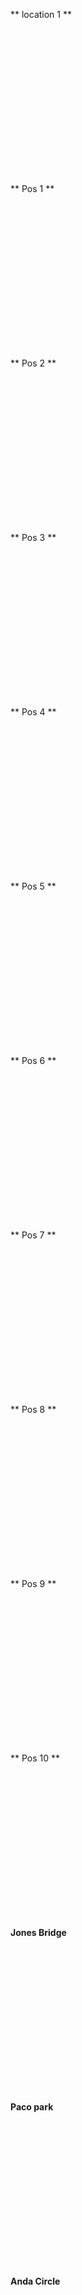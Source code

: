 &#8232;

&#8232;

&#8232;

&#8232;

&#8232;

&#8232;

&#8232;

&#8232;

** location 1 **
<div class="marker" location="6.506928318777339/-37.251/-60.027" duration="3."></div>

&#8232;

&#8232;

&#8232;

&#8232;

&#8232;

&#8232;

&#8232;

&#8232;

** Pos 1 **
<div class="marker" lat="14.586328775422647" lng="121.20660407314469" zoom="11" duration="5."></div>

&#8232;

&#8232;

&#8232;

&#8232;

&#8232;

&#8232;

&#8232;

&#8232;

** Pos 2 **
<div class="marker" lat="14.562394578900783" lng="121.06284048741793" zoom="13.752914428710936" duration="3."></div>

&#8232;

&#8232;

&#8232;

&#8232;

&#8232;

&#8232;

&#8232;

&#8232;

** Pos 3 **
<div class="marker" lat="14.55999493585459" lng="121.04567228887086" zoom="15.743270874023438" duration="3."></div>

&#8232;

&#8232;

&#8232;

&#8232;

&#8232;

&#8232;

&#8232;

&#8232;

** Pos 4 **
<div class="marker" lat="14.539711331599989" lng="121.01933768473184" zoom="17" duration="5."></div>

&#8232;

&#8232;

&#8232;

&#8232;

&#8232;

&#8232;

&#8232;

&#8232;

** Pos 5 **
<div class="marker" lat="14.560297256734478" lng="121.04006628064357" zoom="13" duration="5."></div>

&#8232;

&#8232;

&#8232;

&#8232;

&#8232;

&#8232;

&#8232;

&#8232;

** Pos 6 **
<div class="marker" lat="14.541303121745106" lng="121.01996328713534" zoom="16" duration="5."></div>

&#8232;

&#8232;

&#8232;

&#8232;

&#8232;

&#8232;

&#8232;

&#8232;

** Pos 7 **
<div class="marker" lat="14.552122738570144" lng="121.03328673519708" zoom="17" duration="5."></div>

&#8232;

&#8232;

&#8232;

&#8232;

&#8232;

&#8232;

&#8232;

&#8232;

** Pos 8 **
<div class="marker" lat="14.564827719768902" lng="121.04480201496247" zoom="18" duration="5."></div>

&#8232;

&#8232;

&#8232;

&#8232;

&#8232;

&#8232;

&#8232;

&#8232;

** Pos 9 **
<div class="marker" lat="14.56761520587081" lng="121.04611630226746" zoom="20" duration="5."></div>

&#8232;

&#8232;

&#8232;

&#8232;

&#8232;

&#8232;

&#8232;

&#8232;

** Pos 10 **
<div class="marker" lat="14.598825417366042" lng="121.03607654571533" zoom="14" duration="10."></div>

&#8232;

&#8232;

&#8232;

&#8232;

&#8232;

&#8232;

&#8232;

&#8232;

**Jones Bridge**
<div class="marker" lat="14.595316111677123" lng="120.9772757545385" zoom="17.7" duration="10."></div>

&#8232;

&#8232;

&#8232;

&#8232;

&#8232;

&#8232;

&#8232;

&#8232;

**Paco park**
<div class="marker" lat="14.581314857908025" lng="120.98876498975002" zoom="19" duration="10."></div>

&#8232;

&#8232;

&#8232;

&#8232;

&#8232;

&#8232;

&#8232;

&#8232;

**Anda Circle**
<div class="marker" data="7" lat="14.590785410416329" lng="120.97079132640566" zoom="20" duration="10."></div>

&#8232;

&#8232;

&#8232;

&#8232;

&#8232;

&#8232;

&#8232;

&#8232;

**Buendia and Sergio Osmena Highway**
<div class="marker" lat="14.55776" lng="121.00804" zoom="17" duration="10."></div>

&#8232;

&#8232;

&#8232;

&#8232;

&#8232;

&#8232;

&#8232;

&#8232;

**EDSA by Makati area, below Pasig River**
<div class="marker" lat="14.5613" lng="121.0408" zoom="16" duration="10."></div>

&#8232;

&#8232;

&#8232;

&#8232;

&#8232;

&#8232;

&#8232;

&#8232;

**EDSA Mandaluyong area**
<div class="marker" lat="14.5797" lng="121.0531" zoom="16" duration="10."></div>

&#8232;

&#8232;

&#8232;

&#8232;

&#8232;

&#8232;

&#8232;

&#8232;

**EDSA Greenhills area**
<div class="marker" lat="14.5928" lng="121.0598" zoom="16" duration="10."></div>

&#8232;

&#8232;

&#8232;

&#8232;

&#8232;

&#8232;

&#8232;

&#8232;

**EDSA and Aurora Blvd Quezon City area**
<div class="marker" lat="14.6223" lng="121.0517" zoom="16" duration="10."></div>

